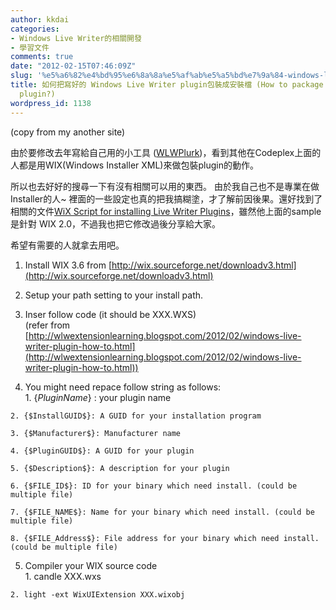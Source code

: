 ```yaml
---
author: kkdai
categories:
- Windows Live Writer的相關開發
- 學習文件
comments: true
date: "2012-02-15T07:46:09Z"
slug: '%e5%a6%82%e4%bd%95%e6%8a%8a%e5%af%ab%e5%a5%bd%e7%9a%84-windows-live-writer-plugin%e5%8c%85%e8%a3%9d%e6%88%90%e5%ae%89%e8%a3%9d%e6%aa%94-how-to-package-your-windows-live-writer-plugin'
title: 如何把寫好的 Windows Live Writer plugin包裝成安裝檔 (How to package your Windows Live writer
  plugin?)
wordpress_id: 1138
---
```


(copy from my another site)

 

由於要修改去年寫給自己用的小工具 ([WLWPlurk](http://wlwplurk.codeplex.com/))，看到其他在Codeplex上面的人都是用WIX(Windows Installer XML)來做包裝plugin的動作。

 

所以也去好好的搜尋一下有沒有相關可以用的東西。 由於我自己也不是專業在做Installer的人~ 裡面的一些設定也真的把我搞糊塗，才了解前因後果。還好找到了相關的文件[WiX Script for installing Live Writer Plugins](http://blogs.msdn.com/b/jmstall/archive/2007/10/27/wix-script-for-installing-live-writer-plugins.aspx)，雖然他上面的sample是針對 WIX 2.0，不過我也把它修改過後分享給大家。

 

希望有需要的人就拿去用吧。

 

  1. Install WIX 3.6 from [http://wix.sourceforge.net/downloadv3.html](http://wix.sourceforge.net/downloadv3.html)
   
  2. Setup your path setting to your install path. 
   
  3. Inser follow code (it should be XXX.WXS)        
(refer from [http://wlwextensionlearning.blogspot.com/2012/02/windows-live-writer-plugin-how-to.html](http://wlwextensionlearning.blogspot.com/2012/02/windows-live-writer-plugin-how-to.html)) 
   
  4. You might need repace follow string as follows:             
    1. {$Plugin Name$} : your plugin name 
       
    2. {$InstallGUID$}: A GUID for your installation program 
       
    3. {$Manufacturer$}: Manufacturer name 
       
    4. {$PluginGUID$}: A GUID for your plugin 
       
    5. {$Description$}: A description for your plugin 
       
    6. {$FILE_ID$}: ID for your binary which need install. (could be multiple file) 
       
    7. {$FILE_NAME$}: Name for your binary which need install. (could be multiple file) 
       
    8. {$FILE_Address$}: File address for your binary which need install. (could be multiple file) 
       
   
  5. Compiler your WIX source code             
    1. candle XXX.wxs 
       
    2. light -ext WixUIExtension XXX.wixobj 
       
